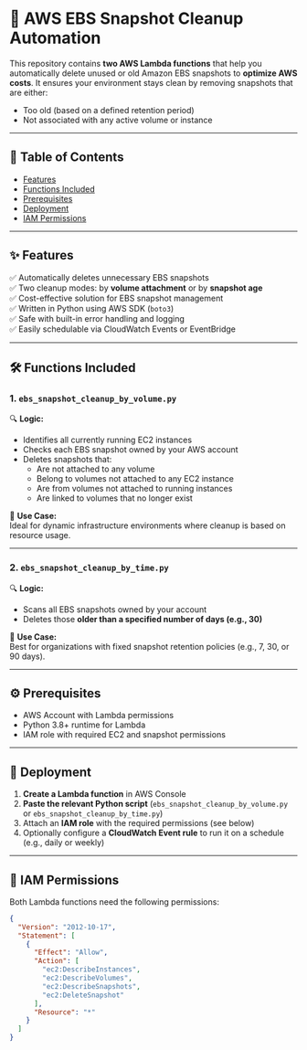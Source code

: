 # 💸 AWS EBS Snapshot Cleanup Automation

This repository contains **two AWS Lambda functions** that help you automatically delete unused or old Amazon EBS snapshots to **optimize AWS costs**. It ensures your environment stays clean by removing snapshots that are either:

- Too old (based on a defined retention period)
- Not associated with any active volume or instance

---

## 📂 Table of Contents

- [Features](#features)  
- [Functions Included](#functions-included)  
- [Prerequisites](#prerequisites)  
- [Deployment](#deployment)  
- [IAM Permissions](#iam-permissions)   

---

## ✨ Features

✅ Automatically deletes unnecessary EBS snapshots  
✅ Two cleanup modes: by **volume attachment** or by **snapshot age**  
✅ Cost-effective solution for EBS snapshot management  
✅ Written in Python using AWS SDK (`boto3`)  
✅ Safe with built-in error handling and logging  
✅ Easily schedulable via CloudWatch Events or EventBridge  

---

## 🛠️ Functions Included

### 1. `ebs_snapshot_cleanup_by_volume.py`

🔍 **Logic:**
- Identifies all currently running EC2 instances
- Checks each EBS snapshot owned by your AWS account
- Deletes snapshots that:
  - Are not attached to any volume  
  - Belong to volumes not attached to any EC2 instance  
  - Are from volumes not attached to running instances  
  - Are linked to volumes that no longer exist  

📌 **Use Case:**  
Ideal for dynamic infrastructure environments where cleanup is based on resource usage.

---

### 2. `ebs_snapshot_cleanup_by_time.py`

🔍 **Logic:**
- Scans all EBS snapshots owned by your account
- Deletes those **older than a specified number of days (e.g., 30)**

📌 **Use Case:**  
Best for organizations with fixed snapshot retention policies (e.g., 7, 30, or 90 days).

---

## ⚙️ Prerequisites

- AWS Account with Lambda permissions
- Python 3.8+ runtime for Lambda
- IAM role with required EC2 and snapshot permissions

---

## 🚀 Deployment

1. **Create a Lambda function** in AWS Console
2. **Paste the relevant Python script** (`ebs_snapshot_cleanup_by_volume.py` or `ebs_snapshot_cleanup_by_time.py`)
3. Attach an **IAM role** with the required permissions (see below)
4. Optionally configure a **CloudWatch Event rule** to run it on a schedule (e.g., daily or weekly)

---

## 🔐 IAM Permissions

Both Lambda functions need the following permissions:

```json
{
  "Version": "2012-10-17",
  "Statement": [
    {
      "Effect": "Allow",
      "Action": [
        "ec2:DescribeInstances",
        "ec2:DescribeVolumes",
        "ec2:DescribeSnapshots",
        "ec2:DeleteSnapshot"
      ],
      "Resource": "*"
    }
  ]
}
